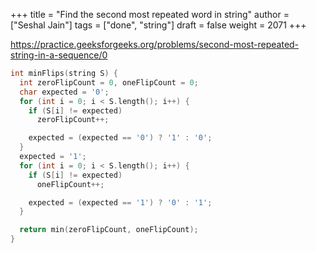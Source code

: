 +++
title = "Find the second most repeated word in string"
author = ["Seshal Jain"]
tags = ["done", "string"]
draft = false
weight = 2071
+++

<https://practice.geeksforgeeks.org/problems/second-most-repeated-string-in-a-sequence/0>

```cpp
int minFlips(string S) {
  int zeroFlipCount = 0, oneFlipCount = 0;
  char expected = '0';
  for (int i = 0; i < S.length(); i++) {
    if (S[i] != expected)
      zeroFlipCount++;

    expected = (expected == '0') ? '1' : '0';
  }
  expected = '1';
  for (int i = 0; i < S.length(); i++) {
    if (S[i] != expected)
      oneFlipCount++;

    expected = (expected == '1') ? '0' : '1';
  }

  return min(zeroFlipCount, oneFlipCount);
}
```
